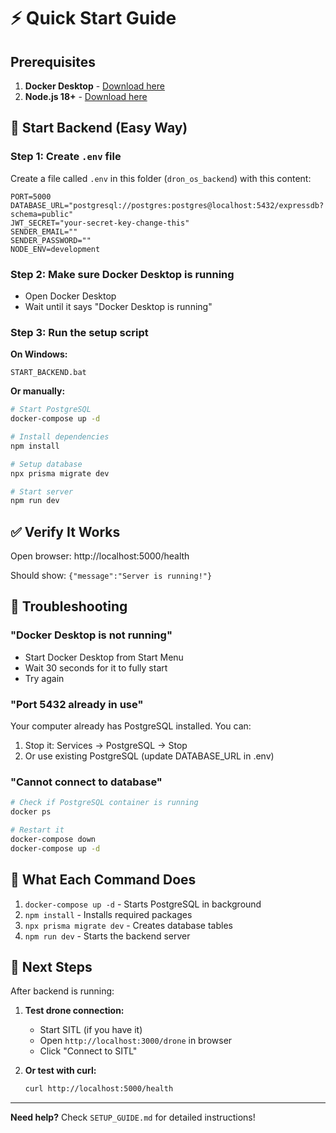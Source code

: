 # ⚡ Quick Start Guide

## Prerequisites

1. **Docker Desktop** - [Download here](https://www.docker.com/products/docker-desktop/)
2. **Node.js 18+** - [Download here](https://nodejs.org/)

## 🚀 Start Backend (Easy Way)

### Step 1: Create `.env` file

Create a file called `.env` in this folder (`dron_os_backend`) with this content:

```env
PORT=5000
DATABASE_URL="postgresql://postgres:postgres@localhost:5432/expressdb?schema=public"
JWT_SECRET="your-secret-key-change-this"
SENDER_EMAIL=""
SENDER_PASSWORD=""
NODE_ENV=development
```

### Step 2: Make sure Docker Desktop is running

- Open Docker Desktop
- Wait until it says "Docker Desktop is running"

### Step 3: Run the setup script

**On Windows:**
```
START_BACKEND.bat
```

**Or manually:**
```bash
# Start PostgreSQL
docker-compose up -d

# Install dependencies
npm install

# Setup database
npx prisma migrate dev

# Start server
npm run dev
```

## ✅ Verify It Works

Open browser: http://localhost:5000/health

Should show: `{"message":"Server is running!"}`

## 🐛 Troubleshooting

### "Docker Desktop is not running"
- Start Docker Desktop from Start Menu
- Wait 30 seconds for it to fully start
- Try again

### "Port 5432 already in use"
Your computer already has PostgreSQL installed. You can:
1. Stop it: Services → PostgreSQL → Stop
2. Or use existing PostgreSQL (update DATABASE_URL in .env)

### "Cannot connect to database"
```bash
# Check if PostgreSQL container is running
docker ps

# Restart it
docker-compose down
docker-compose up -d
```

## 📝 What Each Command Does

1. `docker-compose up -d` - Starts PostgreSQL in background
2. `npm install` - Installs required packages
3. `npx prisma migrate dev` - Creates database tables
4. `npm run dev` - Starts the backend server

## 🎯 Next Steps

After backend is running:

1. **Test drone connection:**
   - Start SITL (if you have it)
   - Open `http://localhost:3000/drone` in browser
   - Click "Connect to SITL"

2. **Or test with curl:**
   ```bash
   curl http://localhost:5000/health
   ```

---

**Need help?** Check `SETUP_GUIDE.md` for detailed instructions!







